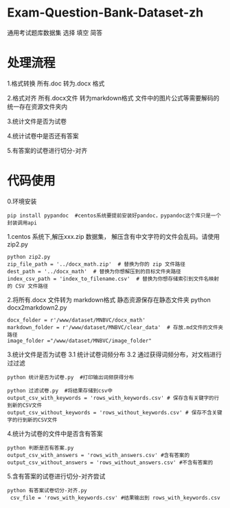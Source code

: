 # Exam-Question-Bank-Dataset-zh
通用考试题库数据集  选择 填空 简答
# 处理流程
1.格式转换 所有.doc 转为.docx 格式

2.格式对齐 所有.docx文件 转为markdown格式 文件中的图片公式等需要解码的统一存在资源文件夹内

3.统计文件是否为试卷

4.统计试卷中是否还有答案

5.有答案的试卷进行切分-对齐

# 代码使用
0.环境安装
   
    pip install pypandoc  #centos系统要提前安装好pandoc，pypandoc这个库只是一个封装调用api

1.centos 系统下,解压xxx.zip 数据集， 解压含有中文字符的文件会乱码。请使用zip2.py
    
    python zip2.py
    zip_file_path = '../docx_math.zip'  # 替换为你的 zip 文件路径
    dest_path = '../docx_math'  # 替换为你想解压到的目标文件夹路径
    index_csv_path = 'index_to_filename.csv'  # 替换为你想存储索引到文件名映射的 CSV 文件路径


2.将所有.docx 文件转为 markdown格式  静态资源保存在静态文件夹
 python docx2markdown2.py  
     
    docx_folder = r'/www/dataset/MNBVC/docx_math' 
    markdown_folder = r'/www/dataset/MNBVC/clear_data'  # 存放.md文件的文件夹路径
    image_folder ="/www/dataset/MNBVC/image_folder"

3.统计文件是否为试卷
  3.1 统计试卷词频分布
  3.2 通过获得词频分布，对文档进行过过滤
                     
    python 统计是否为试卷.py  #打印输出词频获得分布
    
    python 过滤试卷.py  #将结果存储到csv中
    output_csv_with_keywords = 'rows_with_keywords.csv' # 保存含有关键字的行到新的CSV文件
    output_csv_without_keywords = 'rows_without_keywords.csv' # 保存不含关键字的行到新的CSV文件



4.统计为试卷的文件中是否含有答案

    python 判断是否有答案.py
    output_csv_with_answers = 'rows_with_answers.csv' #含有答案的
    output_csv_without_answers = 'rows_without_answers.csv' #不含有答案的

5.含有答案的试卷进行切分-对齐尝试

    python 有答案试卷切分-对齐.py
     csv_file = 'rows_with_keywords.csv' #结果输出到 rows_with_keywords.csv

